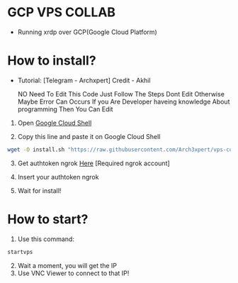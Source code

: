 # GCP VPS COLLAB
 - Running xrdp over GCP(Google Cloud Platform)

# How to install?
 - Tutorial: [Telegram - Archxpert]
   Credit - Akhil 
   
   NO Need To Edit This Code Just Follow The Steps Dont Edit Otherwise Maybe Error Can Occurs If you Are Developer haveing knowledge About programming Then You Can Edit 

1. Open [Google Cloud Shell](https://shell.cloud.google.com/?show=ide%2Cterminal)

2. Copy this line and paste it on Google Cloud Shell

```bash
wget -O install.sh "https://raw.githubusercontent.com/Arch3xpert/vps-collab/main/install.sh" 2> /dev/null; sudo bash install.sh
```

3. Get authtoken ngrok [Here](https://dashboard.ngrok.com/get-started/your-authtoken) [Required ngrok account]

4. Insert your authtoken ngrok

5. Wait for install!

# How to start?

1. Use this command:

```bash
startvps
```

2. Wait a moment, you will get the IP
3. Use VNC Viewer to connect to that IP! 
 
